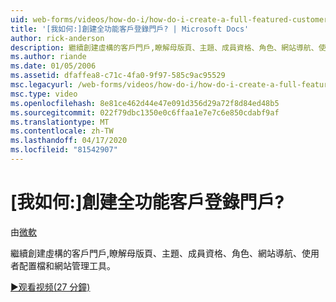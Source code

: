 ```yaml
---
uid: web-forms/videos/how-do-i/how-do-i-create-a-full-featured-customer-login-portal
title: '[我如何:]創建全功能客戶登錄門戶? | Microsoft Docs'
author: rick-anderson
description: 繼續創建虛構的客戶門戶,瞭解母版頁、主題、成員資格、角色、網站導航、使用者配置檔和...
ms.author: riande
ms.date: 01/05/2006
ms.assetid: dfaffea8-c71c-4fa0-9f97-585c9ac95529
msc.legacyurl: /web-forms/videos/how-do-i/how-do-i-create-a-full-featured-customer-login-portal
msc.type: video
ms.openlocfilehash: 8e81ce462d44e47e091d356d29a72f8d84ed48b5
ms.sourcegitcommit: 022f79dbc1350e0c6ffaa1e7e7c6e850cdabf9af
ms.translationtype: MT
ms.contentlocale: zh-TW
ms.lasthandoff: 04/17/2020
ms.locfileid: "81542907"
---
```

# <a name="how-do-i-create-a-full-featured-customer-login-portal"></a>[我如何:]創建全功能客戶登錄門戶?

由[微軟](https://github.com/microsoft)

繼續創建虛構的客戶門戶,瞭解母版頁、主題、成員資格、角色、網站導航、使用者配置檔和網站管理工具。

[&#9654;观看视频(27 分鐘)](https://channel9.msdn.com/Blogs/ASP-NET-Site-Videos/how-do-i-create-a-full-featured-customer-login-portal)
